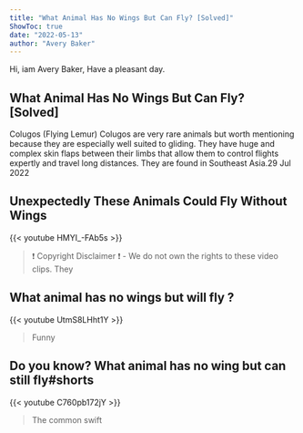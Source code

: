 ```yaml
---
title: "What Animal Has No Wings But Can Fly? [Solved]"
ShowToc: true 
date: "2022-05-13"
author: "Avery Baker" 
---
```


Hi, iam Avery Baker, Have a pleasant day.
## What Animal Has No Wings But Can Fly? [Solved]
 Colugos (Flying Lemur) Colugos are very rare animals but worth mentioning because they are especially well suited to gliding. They have huge and complex skin flaps between their limbs that allow them to control flights expertly and travel long distances. They are found in Southeast Asia.29 Jul 2022

## Unexpectedly These Animals Could Fly Without Wings
{{< youtube HMYI_-FAb5s >}}
>❗️ Copyright Disclaimer ❗️ - We do not own the rights to these video clips. They 

## What animal has no wings but will fly ?
{{< youtube UtmS8LHht1Y >}}
>Funny 

## Do you know? What animal has no wing but can still fly#shorts
{{< youtube C760pb172jY >}}
>The common swift 

